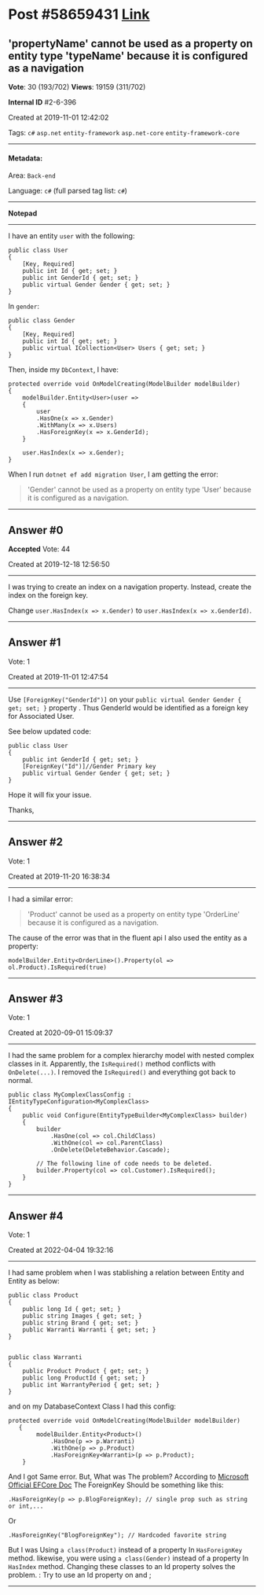 
# Post \#58659431 [Link](https://stackoverflow.com/questions/58659431/)

## 'propertyName' cannot be used as a property on entity type 'typeName' because it is configured as a navigation

**Vote**: 30 (193/702) **Views**: 19159 (311/702) 

**Internal ID** \#2-6-396

Created at 2019-11-01 12:42:02

Tags: `c#` `asp.net` `entity-framework` `asp.net-core` `entity-framework-core`

----------

#### Metadata:

Area: `Back-end`

Language: `c#` (full parsed tag list: `c#`)

----------

**Notepad**


----------

I have an entity `user` with the following:

```
public class User
{
    [Key, Required]
    public int Id { get; set; }
    public int GenderId { get; set; }
    public virtual Gender Gender { get; set; }
}
```


In `gender`:

```
public class Gender
{
    [Key, Required]
    public int Id { get; set; }
    public virtual ICollection<User> Users { get; set; }
}
```


Then, inside my `DbContext`, I have:

```
protected override void OnModelCreating(ModelBuilder modelBuilder)
{
    modelBuilder.Entity<User>(user =>
    {
        user
        .HasOne(x => x.Gender)
        .WithMany(x => x.Users)
        .HasForeignKey(x => x.GenderId);
    }

    user.HasIndex(x => x.Gender);
}
```


When I run `dotnet ef add migration User`, I am getting the error:

> 'Gender' cannot be used as a property on entity type 'User' because it
  is configured as a navigation.


----------
        
## Answer \#0

**Accepted** Vote: 44

Created at 2019-12-18 12:56:50

------------

I was trying to create an index on a navigation property. Instead, create the index on the foreign key.

Change `user.HasIndex(x => x.Gender)` to `user.HasIndex(x => x.GenderId)`.


------------
    
    
## Answer \#1

 Vote: 1

Created at 2019-11-01 12:47:54

------------

Use `[ForeignKey("GenderId")]` on your `public virtual Gender Gender { get; set; }` property . Thus GenderId would be identified as a foreign key for Associated User.

See below updated code:

```
public class User
{
    public int GenderId { get; set; }
    [ForeignKey("Id")]//Gender Primary key
    public virtual Gender Gender { get; set; }
}
```


Hope it will fix your issue.

Thanks,


------------
    
    
## Answer \#2

 Vote: 1

Created at 2019-11-20 16:38:34

------------

I had a similar error:

> 'Product' cannot be used as a property on entity type 'OrderLine'
  because it is configured as a navigation.

The cause of the error was that in the fluent api I also used the entity as a property:

```
modelBuilder.Entity<OrderLine>().Property(ol => ol.Product).IsRequired(true)
```



------------
    
    
## Answer \#3

 Vote: 1

Created at 2020-09-01 15:09:37

------------

I had the same problem for a complex hierarchy model with nested complex classes in it.
Apparently, the `IsRequired()` method conflicts with `OnDelete(...)`. I removed the `IsRequired()` and everything got back to normal.
```
public class MyComplexClassConfig : IEntityTypeConfiguration<MyComplexClass>
{
    public void Configure(EntityTypeBuilder<MyComplexClass> builder)
    {
        builder
            .HasOne(col => col.ChildClass)
            .WithOne(col => col.ParentClass)
            .OnDelete(DeleteBehavior.Cascade);
            
        // The following line of code needs to be deleted.
        builder.Property(col => col.Customer).IsRequired();
    }
}
```



------------
    
    
## Answer \#4

 Vote: 1

Created at 2022-04-04 19:32:16

------------


I had same problem when I was stablishing a relation between  Entity and  Entity as below:
```
public class Product
{
    public long Id { get; set; }
    public string Images { get; set; }
    public string Brand { get; set; }
    public Warranti Warranti { get; set; }
}


public class Warranti
{
    public Product Product { get; set; }
    public long ProductId { get; set; }
    public int WarrantyPeriod { get; set; }
}
```

and on my DatabaseContext Class I had this config:
```
protected override void OnModelCreating(ModelBuilder modelBuilder)  
   {
        modelBuilder.Entity<Product>()
            .HasOne(p => p.Warranti)
            .WithOne(p => p.Product)
            .HasForeignKey<Warranti>(p => p.Product);
    }
```

And I got Same error. But, What was The problem?
According to [Microsoft Official EFCore Doc](https://learn.microsoft.com/en-us/ef/core/modeling/relationships?tabs=fluent-api%2Cfluent-api-simple-key%2Csimple-key) The ForeignKey Should be something like this:
```
.HasForeignKey(p => p.BlogForeignKey); // single prop such as string or int,...
```

Or
```
.HasForeignKey("BlogForeignKey"); // Hardcoded favorite string
```

But I was Using `a class(Product)` instead of a property In `HasForeignKey` method. likewise, you were using `a class(Gender)` instead of a property In `HasIndex` method. Changing these classes to an Id property solves the problem.
: Try to use an Id property on  and ;


------------
    
    